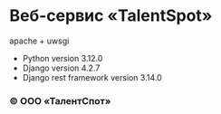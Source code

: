 # Веб-сервис «TalentSpot»

apache + uwsgi

- Python version 3.12.0
- Django version 4.2.7
- Django rest framework version 3.14.0

### © ООО «ТалентСпот»
